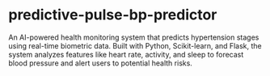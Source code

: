 # predictive-pulse-bp-predictor
An AI-powered health monitoring system that predicts hypertension stages using real-time biometric data. Built with Python, Scikit-learn, and Flask, the system analyzes features like heart rate, activity, and sleep to forecast blood pressure and alert users to potential health risks.
